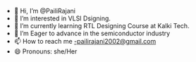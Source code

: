 - 👋 Hi, I’m @PailiRajani
- 👀 I’m interested in VLSI Dsigning.
- 🌱 I’m currently learning RTL Designing Course at Kalki Tech.
- 💞️ I’m Eager to advance in the semiconductor industry
- 📫 How to reach me -pailirajani2002@gmail.com
- 😄 Pronouns: she/Her


<!---
PailiRajani is a ✨ special ✨ repository because its `README.md` (this file) appears on your GitHub profile.
You can click the Preview link to take a look at your changes.
--->
